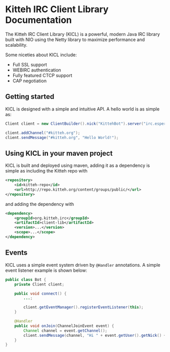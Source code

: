 # Kitteh IRC Client Library Documentation

The Kitteh IRC Client Library (KICL) is a powerful, modern Java IRC library built with NIO
using the Netty library to maximize performance and scalability.

Some niceties about KICL include:

* Full SSL support
* WEBIRC authentication
* Fully featured CTCP support
* CAP negotiation


## Getting started

KICL is designed with a simple and intuitive API.
A hello world is as simple as:

```java
Client client = new ClientBuilder().nick("KittehBot").server("irc.esper.net").build();

client.addChannel("#kitteh.org");
client.sendMessage("#kitteh.org", "Hello World!");
```


## Using KICL in your maven project

KICL is built and deployed using maven, adding it as a dependency is simple as
including the Kitteh repo with

```xml
<repository>
    <id>kitteh-repo</id>
    <url>http://repo.kitteh.org/content/groups/public/</url>
</repository>
```

and adding the dependency with

```xml
<dependency>
    <groupId>org.kitteh.irc</groupId>
    <artifactId>client-lib</artifactId>
    <version>...</version>
    <scope>...</scope>
</dependency>
```

## Events

KICL uses a simple event system driven by ```@Handler``` annotations.
A simple event listener example is shown below:

```java
public class Bot {
    private Client client;

    public void connect() {
        ...;

        client.getEventManager().registerEventListener(this);
    }

    @Handler
    public void onJoin(ChannelJoinEvent event) {
        Channel channel = event.getChannel();
        client.sendMessage(channel, "Hi " + event.getUser().getNick() + "!");
    }
}
```